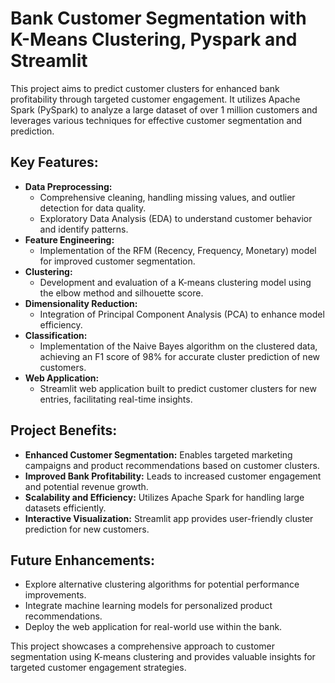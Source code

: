 # Bank Customer Segmentation with K-Means Clustering, Pyspark and Streamlit

This project aims to predict customer clusters for enhanced bank profitability through targeted customer engagement. It utilizes Apache Spark (PySpark) to analyze a large dataset of over 1 million customers and leverages various techniques for effective customer segmentation and prediction.

## **Key Features:**

* **Data Preprocessing:**
    * Comprehensive cleaning, handling missing values, and outlier detection for data quality.
    * Exploratory Data Analysis (EDA) to understand customer behavior and identify patterns.
* **Feature Engineering:**
    * Implementation of the RFM (Recency, Frequency, Monetary) model for improved customer segmentation.
* **Clustering:**
    * Development and evaluation of a K-means clustering model using the elbow method and silhouette score.
* **Dimensionality Reduction:**
    * Integration of Principal Component Analysis (PCA) to enhance model efficiency.
* **Classification:**
    * Implementation of the Naive Bayes algorithm on the clustered data, achieving an F1 score of 98% for accurate cluster prediction of new customers.
* **Web Application:**
    * Streamlit web application built to predict customer clusters for new entries, facilitating real-time insights.

## **Project Benefits:**

* **Enhanced Customer Segmentation:** Enables targeted marketing campaigns and product recommendations based on customer clusters.
* **Improved Bank Profitability:** Leads to increased customer engagement and potential revenue growth.
* **Scalability and Efficiency:** Utilizes Apache Spark for handling large datasets efficiently.
* **Interactive Visualization:** Streamlit app provides user-friendly cluster prediction for new customers.

## **Future Enhancements:**

* Explore alternative clustering algorithms for potential performance improvements.
* Integrate machine learning models for personalized product recommendations.
* Deploy the web application for real-world use within the bank.

This project showcases a comprehensive approach to customer segmentation using K-means clustering and provides valuable insights for targeted customer engagement strategies.

